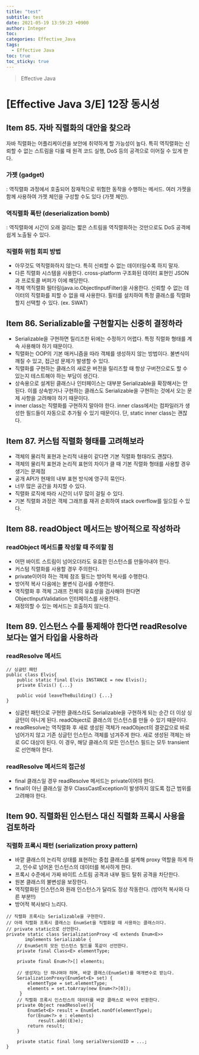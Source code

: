 ```yaml
---
title: "test"
subtitle: test
date: 2021-05-19 13:59:23 +0900
author: Integer
toc: 
categories: Effective_Java
tags:
  - Effective Java
toc: true
toc_sticky: true
---
```


> Effective Java

# [Effective Java 3/E] 12장 동시성

## Item 85. 자바 직렬화의 대안을 찾으라
자바 직렬화는 어플리케이션을 보안에 취약하게 할 가능성이 높다. 특히 역직렬화는 신뢰할 수 없는 스트림을 다룰 때 원격 코드 실행, DoS 등의 공격으로 이어질 수 있게 한다.
### 가젯 (gadget)
: 역직렬화 과정에서 호출되어 잠재적으로 위험한 동작을 수행하는 메서드. 여러 가젯을 함께 사용하여 가젯 체인을 구성할 수도 있다 (가젯 체인).
### 역직렬화 폭탄 (deserialization bomb)
: 역직렬화에 시간이 오래 걸리는 짧은 스트림을 역직렬화하는 것만으로도 DoS 공격에 쉽게 노출될 수 있다.
### 직렬화 위험 회피 방법
- 아무것도 역직렬화하지 않는다. 특히 신뢰할 수 없는 데이터일수록 하지 말자.
- 다른 직렬화 시스템을 사용한다. cross-platform 구조화된 데이터 표현인 JSON과 프로토콜 버퍼가 이에 해당한다.
- 객체 역직렬화 필터링(java.io.ObjectInputFilter)을 사용한다. 신뢰할 수 없는 데이터의 직렬화를 피할 수 없을 때 사용한다. 필터를 설치하여 특정 클래스를 직렬화할지 선택할 수 있다. (ex. SWAT)
## Item 86. Serializable을 구현할지는 신중히 결정하라
- Serializable을 구현하면 릴리즈한 뒤에는 수정하기 어렵다. 특정 직렬화 형태를 계속 사용해야 하기 때문이다.
- 직렬화는 OOP의 기본 매커니즘을 따라 객체를 생성하지 않는 방법이다. 불변식이 깨질 수 있고, 접근성 문제가 발생할 수 있다.
- 직렬화를 구현하는 클래스의 새로운 버전을 릴리즈할 때 항상 구버전으로도 할 수 있는지 테스트해야 하는 부담이 생긴다.
- 상속용으로 설계된 클래스나 인터페이스는 대부분 Serializable을 확장해서는 안 된다. 이를 상속받거나 구현하는 클래스도 Serializable을 구현하는 것에서 오는 문제 사항을 고려해야 하기 때문이다.
- inner class는 직렬화를 구현하지 말아야 한다. inner class에서는 컴파일러가 생성한 필드들이 자동으로 추가될 수 있기 때문이다. 단, static inner class는 괜찮다.
## Item 87. 커스텀 직렬화 형태를 고려해보라
- 객체의 물리적 표현과 논리적 내용이 같다면 기본 직렬화 형태라도 괜찮다.
- 객체의 물리적 표현과 논리적 표현의 차이가 클 때 기본 직렬화 형태를 사용할 경우 생기는 문제점
- 공개 API가 현재의 내부 표현 방식에 영구히 묶인다.
- 너무 많은 공간을 차지할 수 있다.
- 직렬화 로직에 따라 시간이 너무 많이 걸릴 수 있다.
- 기본 직렬화 과정은 객체 그래프를 재귀 순회하여 stack overflow를 일으킬 수 있다.
## Item 88. readObject 메서드는 방어적으로 작성하라
### readObject 메서드를 작성할 때 주의할 점
- 어떤 바이트 스트림이 넘어오더라도 유효한 인스턴스를 만들어내야 한다.
- 커스텀 직렬화를 사용할 경우 주의한다.
- private이어야 하는 객체 참조 필드는 방어적 복사를 수행한다.
- 방어적 복사 다음에는 불변식 검사를 수행한다.
- 역직렬화 후 객체 그래프 전체의 유효성을 검사해야 한다면 ObjectInputValidation 인터페이스를 사용한다.
- 재정의할 수 있는 메서드는 호출하지 않는다.
## Item 89. 인스턴스 수를 통제해야 한다면 readResolve보다는 열거 타입을 사용하라
### readResolve 메서드
```
// 싱글턴 패턴
public class Elvis{
    public static final Elvis INSTANCE = new Elvis();
    private Elvis() {...}
    
    public void leaveTheBuilding() {...}
}
```
- 싱글턴 패턴으로 구현한 클래스라도 Serializable을 구현하게 되는 순간 더 이상 싱글턴이 아니게 된다. readObject로 클래스의 인스턴스를 만들 수 있기 때문이다.
- readResolve는 역직렬화 후 새로 생성된 객체가 readObject의 결괏값으로 바로 넘어가지 않고 기존 싱글턴 인스턴스 객체를 넘겨주게 한다. 새로 생성된 객체는 바로 GC 대상이 된다. 이 경우, 해당 클래스의 모든 인스턴스 필드는 모두 transient로 선언해야 한다.
### readResolve 메서드의 접근성
- final 클래스일 경우 readResolve 메서드는 private이어야 한다.
- final이 아닌 클래스일 경우 ClassCastException이 발생하지 않도록 접근 범위를 고려해야 한다.
## Item 90. 직렬화된 인스턴스 대신 직렬화 프록시 사용을 검토하라
### 직렬화 프록시 패턴 (serialization proxy pattern)
- 바깥 클래스의 논리적 상태를 표현하는 중첩 클래스를 설계해 proxy 역할을 하게 하고, 인수로 넘어온 인스턴스의 데이터를 복사하게 한다.
- 프록시 수준에서 가짜 바이트 스트림 공격과 내부 필드 탈취 공격을 차단한다.
- 원본 클래스의 불변성을 보장한다.
- 역직렬화된 인스턴스와 원래 인스턴스가 달라도 정상 작동한다. (방어적 복사와 다른 부분!!)
- 방어적 복사보다 느리다.
```
// 직렬화 프록시는 Serializable을 구현한다.
// 아래 직렬화 프록시 클래스는 EnumSet을 직렬화할 때 사용하는 클래스이다.
// private static으로 선언한다.
private static class SerializationProxy <E extends Enum<E>> 
       implements Serializable {
    // EnumSet의 모든 인스턴스 필드를 똑같이 선언한다.
    private final Class<E> elementType;
    
    private final Enum<?>[] elements;
    
    // 생성자는 단 하나여야 하며, 바깥 클래스(EnumSet)를 매개변수로 받는다.
    SerializationProxy(EnumSet<E> set) {
        elementType = set.elementType;
        elements = set.toArray(new Enum<?>[0]);
     }
    // 직렬화 프록시 인스턴스의 데이터를 바깥 클래스로 바꾸어 반환한다.
    private Object readResolve(){
        EnumSet<E> result = EnumSet.nonOf(elementType);
        for(Enum<?> e : elements)
            result.add((E)e);
        return result;
    }
    
    private static final long serialVersionUID = ...;
}
```